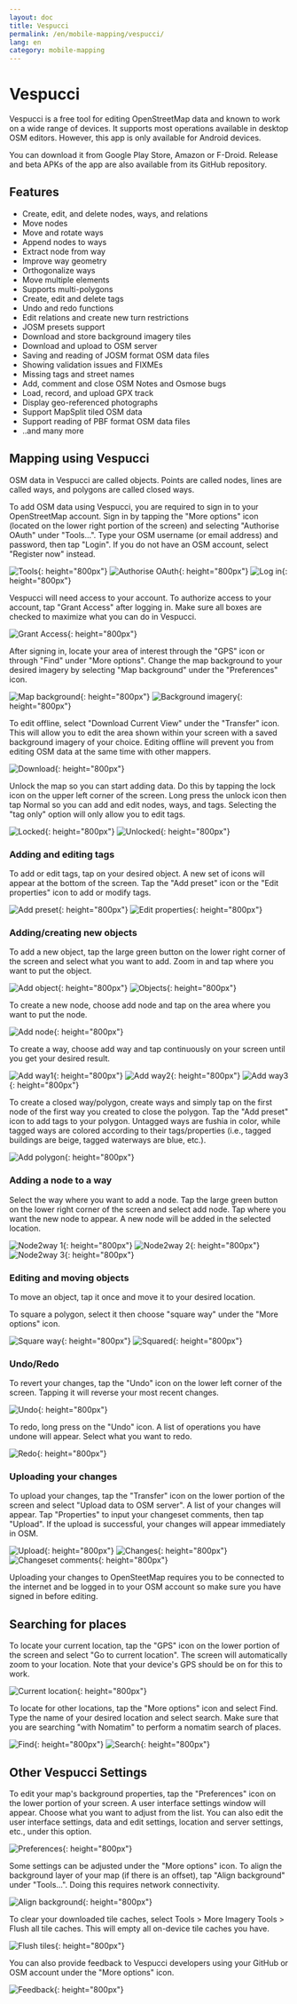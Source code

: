 ```yaml
---
layout: doc
title: Vespucci
permalink: /en/mobile-mapping/vespucci/
lang: en
category: mobile-mapping
---
```


Vespucci
=============

Vespucci is a free tool for editing OpenStreetMap data and known to work on a wide range of devices. It supports most operations available in desktop OSM editors. However, this app is only available for Android devices. 

You can download it from Google Play Store, Amazon or F-Droid. Release and beta APKs of the app are also available from its GitHub repository.

Features
---------------

+ Create, edit, and delete nodes, ways, and relations
+ Move nodes
+ Move and rotate ways
+ Append nodes to ways
+ Extract node from way
+ Improve way geometry
+ Orthogonalize ways
+ Move multiple elements
+ Supports multi-polygons
+ Create, edit and delete tags
+ Undo and redo functions
+ Edit relations and create new turn restrictions
+ JOSM presets support
+ Download and store background imagery tiles
+ Download and upload to OSM server
+ Saving and reading of JOSM format OSM data files
+ Showing validation issues and FIXMEs
+ Missing tags and street names
+ Add, comment and close OSM Notes and Osmose bugs
+ Load, record, and upload GPX track
+ Display geo-referenced photographs
+ Support MapSplit tiled OSM data
+ Support reading of PBF format OSM data files
+ ..and many more

Mapping using Vespucci
---------------

OSM data in Vespucci are called objects. Points are called nodes, lines are called ways, and polygons are called closed ways.

To add OSM data using Vespucci, you are required to sign in to your OpenStreetMap account. Sign in by tapping the "More options" icon (located on the lower right portion of the screen) and selecting "Authorise OAuth" under "Tools...". Type your OSM username (or email address) and password, then tap "Login". If you do not have an OSM account, select "Register now" instead. 

![Tools][]{: height="800px"}
![Authorise OAuth][]{: height="800px"}
![Log in][]{: height="800px"}

Vespucci will need access to your account. To authorize access to your account, tap "Grant Access" after logging in. Make sure all boxes are checked to maximize what you can do in Vespucci.

![Grant Access][]{: height="800px"}

After signing in, locate your area of interest through the "GPS" icon or through "Find" under "More options". Change the map background to your desired imagery by selecting "Map background" under the "Preferences" icon.

![Map background][]{: height="800px"}
![Background imagery][]{: height="800px"}

To edit offline, select "Download Current View" under the "Transfer" icon. This will allow you to edit the area shown within your screen with a saved background imagery of your choice. Editing offline will prevent you from editing OSM data at the same time with other mappers.

![Download][]{: height="800px"}

Unlock the map so you can start adding data. Do this by tapping the lock icon on the upper left corner of the screen. Long press the unlock icon then tap Normal so you can add and edit nodes, ways, and tags. Selecting the "tag only" option will only allow you to edit tags.

![Locked][]{: height="800px"}
![Unlocked][]{: height="800px"}

### Adding and editing tags

To add or edit tags, tap on your desired object. A new set of icons will appear at the bottom of the screen. Tap the "Add preset" icon or the "Edit properties" icon to add or modify tags.

![Add preset][]{: height="800px"}
![Edit properties][]{: height="800px"}

### Adding/creating new objects

To add a new object, tap the large green button on the lower right corner of the screen and select what you want to add. Zoom in and tap where you want to put the object.

![Add object][]{: height="800px"}
![Objects][]{: height="800px"}

To create a new node, choose add node and tap on the area where you want to put the node.

![Add node][]{: height="800px"}

To create a way, choose add way and tap continuously on your screen until you get your desired result. 

![Add way1][]{: height="800px"}
![Add way2][]{: height="800px"}
![Add way3][]{: height="800px"}

To create a closed way/polygon, create ways and simply tap on the first node of the first way you created to close the polygon. Tap the "Add preset" icon to add tags to your polygon. Untagged ways are fushia in color, while tagged ways are colored according to their tags/properties (i.e., tagged buildings are beige, tagged waterways are blue, etc.).

![Add polygon][]{: height="800px"}

### Adding a node to a way

Select the way where you want to add a node. Tap the large green button on the lower right corner of the screen and select add node. Tap where you want the new node to appear. A new node will be added in the selected location.

![Node2way 1][]{: height="800px"}
![Node2way 2][]{: height="800px"}
![Node2way 3][]{: height="800px"}

### Editing and moving objects

To move an object, tap it once and move it to your desired location.

To square a polygon, select it then choose "square way" under the "More options" icon.

![Square way][]{: height="800px"}
![Squared][]{: height="800px"}

### Undo/Redo

To revert your changes, tap the "Undo" icon on the lower left corner of the screen. Tapping it will reverse your most recent changes.

![Undo][]{: height="800px"}

To redo, long press on the "Undo" icon. A list of operations you have undone will appear. Select what you want to redo.

![Redo][]{: height="800px"}

### Uploading your changes

To upload your changes, tap the "Transfer" icon on the lower portion of the screen and select "Upload data to OSM server". A list of your changes will appear. Tap "Properties" to input your changeset comments, then tap "Upload". If the upload is successful, your changes will appear immediately in OSM.

![Upload][]{: height="800px"}
![Changes][]{: height="800px"}
![Changeset comments][]{: height="800px"}

Uploading your changes to OpenSteetMap requires you to be connected to the internet and be logged in to your OSM account so make sure you have signed in before editing.

Searching for places
---------------

To locate your current location, tap the "GPS" icon on the lower portion of the screen and select "Go to current location". The screen will automatically zoom to your location. Note that your device's GPS should be on for this to work.

![Current location]{: height="800px"}

To locate for other locations, tap the "More options" icon and select Find. Type the name of your desired location and select search. Make sure that you are searching "with Nomatim" to perform a nomatim search of places.

![Find]{: height="800px"}
![Search]{: height="800px"}

Other Vespucci Settings
---------------

To edit your map's background properties, tap the "Preferences" icon on the lower portion of your screen. A user interface settings window will appear. Choose what you want to adjust from the list. You can also edit the user interface settings, data and edit settings, location and server settings, etc., under this option.

![Preferences][]{: height="800px"}

Some settings can be adjusted under the "More options" icon. To align the background layer of your map (if there is an offset), tap "Align background" under "Tools...". Doing this requires network connectivity. 

![Align background][]{: height="800px"}

To clear your downloaded tile caches, select Tools > More Imagery Tools > Flush all tile caches. This will empty all on-device tile caches you have.

![Flush tiles][]{: height="800px"}

You can also provide feedback to Vespucci developers using your GitHub or OSM account under the "More options" icon.

![Feedback][]{: height="800px"}


[Tools]: /images/mobile-mapping/vespucci_tools.PNG
[Authorise OAuth]: /images/mobile-mapping/vespucci_oath.PNG
[Log in]: /images/mobile-mapping/vespucci_login.PNG
[Grant Access]: /images/mobile-mapping/vespucci_grant_access.PNG
[Map background]: /images/mobile-mapping/vespucci_map_background.PNG
[Background imagery]: /images/mobile-mapping/vespucci_imagery.PNG
[Download]: /images/mobile-mapping/vespucci_download.PNG
[Locked]: /images/mobile-mapping/vespucci_locked.PNG
[Unlocked]: /images/mobile-mapping/vespucci_unlocked.PNG
[Add preset]: /images/mobile-mapping/vespucci_add_preset.PNG
[Edit properties]: /images/mobile-mapping/vespucci_edit_properties.PNG
[Add object]: /images/mobile-mapping/vespucci_add_object.PNG
[Objects]: /images/mobile-mapping/vespucci_objects.PNG
[Add node]: /images/mobile-mapping/vespucci_add_node.PNG
[Add way1]: /images/mobile-mapping/vespucci_add_way1.PNG
[Add way2]: /images/mobile-mapping/vespucci_add_way2.PNG
[Add way3]: /images/mobile-mapping/vespucci_add_way3.PNG
[Add polygon]: /images/mobile-mapping/vespucci_add_polygon.PNG
[Node2way 1]: /images/mobile-mapping/vespucci_add_node2way1.PNG
[Node2way 2]: /images/mobile-mapping/vespucci_add_node2way2.PNG
[Node2way 3]: /images/mobile-mapping/vespucci_add_node2way3.PNG
[Square way]: /images/mobile-mapping/vespucci_square_way.PNG
[Squared]: /images/mobile-mapping/vespucci_squared.PNG
[Undo]: /images/mobile-mapping/vespucci_undo.PNG
[Redo]: /images/mobile-mapping/vespucci_redo.PNG
[Upload]: /images/mobile-mapping/vespucci_upload.PNG
[Changes]: /images/mobile-mapping/vespucci_changes.PNG
[Changeset comments]: /images/mobile-mapping/vespucci_changeset.PNG
[Current location]: /images/mobile-mapping/vespucci_current_location.PNG
[Find]: /images/mobile-mapping/vespucci_find.PNG
[Search]: /images/mobile-mapping/vespucci_search.PNG
[Preferences]: /images/mobile-mapping/vespucci_preferences.PNG
[Align background]: /images/mobile-mapping/vespucci_align_background.PNG
[Flush tiles]: /images/mobile-mapping/vespucci_flush_tiles.PNG
[Feedback]: /images/mobile-mapping/vespucci_feedback.PNG
